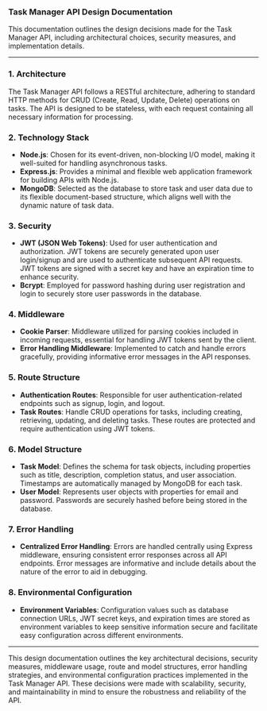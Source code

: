 ### Task Manager API Design Documentation

This documentation outlines the design decisions made for the Task Manager API, including architectural choices, security measures, and implementation details.

---

### 1. Architecture

The Task Manager API follows a RESTful architecture, adhering to standard HTTP methods for CRUD (Create, Read, Update, Delete) operations on tasks. The API is designed to be stateless, with each request containing all necessary information for processing.

### 2. Technology Stack

- **Node.js**: Chosen for its event-driven, non-blocking I/O model, making it well-suited for handling asynchronous tasks.
- **Express.js**: Provides a minimal and flexible web application framework for building APIs with Node.js.
- **MongoDB**: Selected as the database to store task and user data due to its flexible document-based structure, which aligns well with the dynamic nature of task data.

### 3. Security

- **JWT (JSON Web Tokens)**: Used for user authentication and authorization. JWT tokens are securely generated upon user login/signup and are used to authenticate subsequent API requests. JWT tokens are signed with a secret key and have an expiration time to enhance security.
- **Bcrypt**: Employed for password hashing during user registration and login to securely store user passwords in the database.

### 4. Middleware

- **Cookie Parser**: Middleware utilized for parsing cookies included in incoming requests, essential for handling JWT tokens sent by the client.
- **Error Handling Middleware**: Implemented to catch and handle errors gracefully, providing informative error messages in the API responses.

### 5. Route Structure

- **Authentication Routes**: Responsible for user authentication-related endpoints such as signup, login, and logout.
- **Task Routes**: Handle CRUD operations for tasks, including creating, retrieving, updating, and deleting tasks. These routes are protected and require authentication using JWT tokens.

### 6. Model Structure

- **Task Model**: Defines the schema for task objects, including properties such as title, description, completion status, and user association. Timestamps are automatically managed by MongoDB for each task.
- **User Model**: Represents user objects with properties for email and password. Passwords are securely hashed before being stored in the database.

### 7. Error Handling

- **Centralized Error Handling**: Errors are handled centrally using Express middleware, ensuring consistent error responses across all API endpoints. Error messages are informative and include details about the nature of the error to aid in debugging.

### 8. Environmental Configuration

- **Environment Variables**: Configuration values such as database connection URLs, JWT secret keys, and expiration times are stored as environment variables to keep sensitive information secure and facilitate easy configuration across different environments.

---

This design documentation outlines the key architectural decisions, security measures, middleware usage, route and model structures, error handling strategies, and environmental configuration practices implemented in the Task Manager API. These decisions were made with scalability, security, and maintainability in mind to ensure the robustness and reliability of the API.